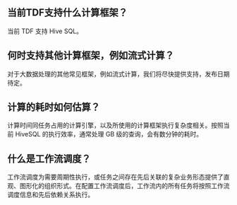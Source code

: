 ## 当前TDF支持什么计算框架？

当前 TDF 支持 Hive SQL。 

## 何时支持其他计算框架，例如流式计算？

对于大数据处理的其他常见框架，例如流式计算，我们将尽快提供支持，发布日期待定。

## 计算的耗时如何估算？

计算时间同任务占用的计算引擎，以及所使用的计算框架执行复杂度相关。按照当前 HiveSQL 的执行效率，通常处理 GB 级的查询，会有数分钟的耗时。

## 什么是工作流调度？

工作流调度为需要周期性执行，或任务之间存在先后关联的复杂业务形态提供了直观、图形化的组织形式。在配置工作流调度后，工作流内的所有任务将按照工作流调度信息和先后依赖关系执行。



